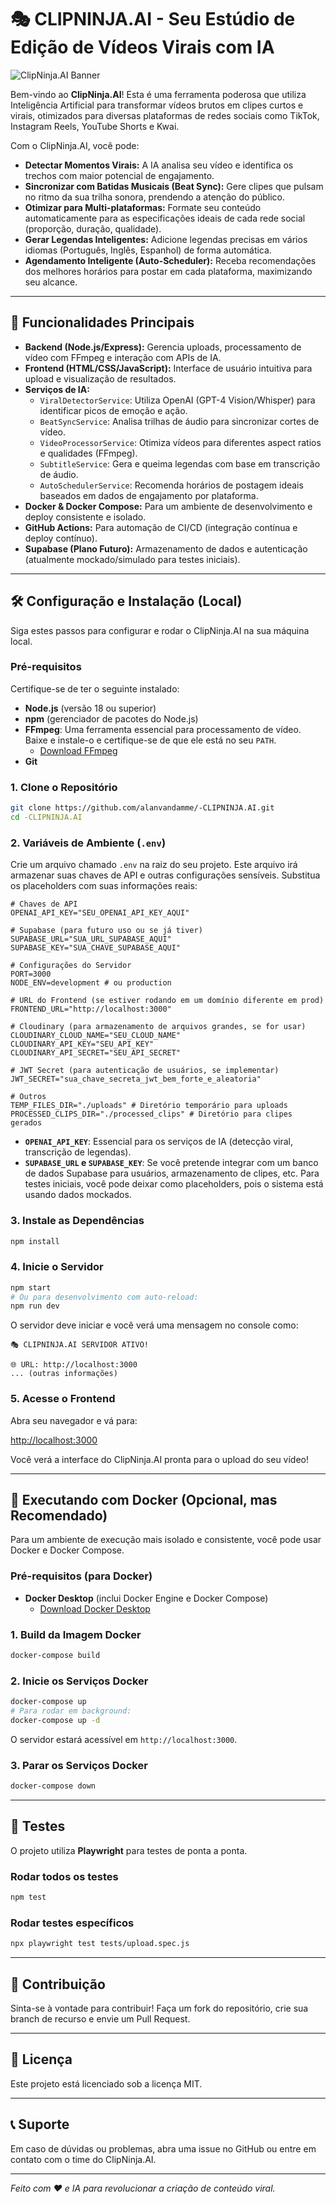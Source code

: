 # 🎭 CLIPNINJA.AI - Seu Estúdio de Edição de Vídeos Virais com IA

![ClipNinja.AI Banner](https://clipninja.ai/banner.png) <!-- Substitua com um banner real do projeto -->

Bem-vindo ao **ClipNinja.AI**! Esta é uma ferramenta poderosa que utiliza Inteligência Artificial para transformar vídeos brutos em clipes curtos e virais, otimizados para diversas plataformas de redes sociais como TikTok, Instagram Reels, YouTube Shorts e Kwai.

Com o ClipNinja.AI, você pode:
- **Detectar Momentos Virais:** A IA analisa seu vídeo e identifica os trechos com maior potencial de engajamento.
- **Sincronizar com Batidas Musicais (Beat Sync):** Gere clipes que pulsam no ritmo da sua trilha sonora, prendendo a atenção do público.
- **Otimizar para Multi-plataformas:** Formate seu conteúdo automaticamente para as especificações ideais de cada rede social (proporção, duração, qualidade).
- **Gerar Legendas Inteligentes:** Adicione legendas precisas em vários idiomas (Português, Inglês, Espanhol) de forma automática.
- **Agendamento Inteligente (Auto-Scheduler):** Receba recomendações dos melhores horários para postar em cada plataforma, maximizando seu alcance.

--- 

## 🚀 Funcionalidades Principais

- **Backend (Node.js/Express):** Gerencia uploads, processamento de vídeo com FFmpeg e interação com APIs de IA.
- **Frontend (HTML/CSS/JavaScript):** Interface de usuário intuitiva para upload e visualização de resultados.
- **Serviços de IA:**
    - `ViralDetectorService`: Utiliza OpenAI (GPT-4 Vision/Whisper) para identificar picos de emoção e ação.
    - `BeatSyncService`: Analisa trilhas de áudio para sincronizar cortes de vídeo.
    - `VideoProcessorService`: Otimiza vídeos para diferentes aspect ratios e qualidades (FFmpeg).
    - `SubtitleService`: Gera e queima legendas com base em transcrição de áudio.
    - `AutoSchedulerService`: Recomenda horários de postagem ideais baseados em dados de engajamento por plataforma.
- **Docker & Docker Compose:** Para um ambiente de desenvolvimento e deploy consistente e isolado.
- **GitHub Actions:** Para automação de CI/CD (integração contínua e deploy contínuo).
- **Supabase (Plano Futuro):** Armazenamento de dados e autenticação (atualmente mockado/simulado para testes iniciais).

--- 

## 🛠️ Configuração e Instalação (Local)

Siga estes passos para configurar e rodar o ClipNinja.AI na sua máquina local.

### Pré-requisitos

Certifique-se de ter o seguinte instalado:
- **Node.js** (versão 18 ou superior)
- **npm** (gerenciador de pacotes do Node.js)
- **FFmpeg**: Uma ferramenta essencial para processamento de vídeo. Baixe e instale-o e certifique-se de que ele está no seu `PATH`.
  - [Download FFmpeg](https://ffmpeg.org/download.html)
- **Git**

### 1. Clone o Repositório

```bash
git clone https://github.com/alanvandamme/-CLIPNINJA.AI.git
cd -CLIPNINJA.AI
```

### 2. Variáveis de Ambiente (`.env`)

Crie um arquivo chamado `.env` na raiz do seu projeto. Este arquivo irá armazenar suas chaves de API e outras configurações sensíveis. Substitua os placeholders com suas informações reais:

```env
# Chaves de API
OPENAI_API_KEY="SEU_OPENAI_API_KEY_AQUI"

# Supabase (para futuro uso ou se já tiver)
SUPABASE_URL="SUA_URL_SUPABASE_AQUI"
SUPABASE_KEY="SUA_CHAVE_SUPABASE_AQUI"

# Configurações do Servidor
PORT=3000
NODE_ENV=development # ou production

# URL do Frontend (se estiver rodando em um domínio diferente em prod)
FRONTEND_URL="http://localhost:3000"

# Cloudinary (para armazenamento de arquivos grandes, se for usar)
CLOUDINARY_CLOUD_NAME="SEU_CLOUD_NAME"
CLOUDINARY_API_KEY="SEU_API_KEY"
CLOUDINARY_API_SECRET="SEU_API_SECRET"

# JWT Secret (para autenticação de usuários, se implementar)
JWT_SECRET="sua_chave_secreta_jwt_bem_forte_e_aleatoria"

# Outros
TEMP_FILES_DIR="./uploads" # Diretório temporário para uploads
PROCESSED_CLIPS_DIR="./processed_clips" # Diretório para clipes gerados
```

-   **`OPENAI_API_KEY`**: Essencial para os serviços de IA (detecção viral, transcrição de legendas).
-   **`SUPABASE_URL` e `SUPABASE_KEY`**: Se você pretende integrar com um banco de dados Supabase para usuários, armazenamento de clipes, etc. Para testes iniciais, você pode deixar como placeholders, pois o sistema está usando dados mockados.

### 3. Instale as Dependências

```bash
npm install
```

### 4. Inicie o Servidor

```bash
npm start
# Ou para desenvolvimento com auto-reload:
npm run dev
```

O servidor deve iniciar e você verá uma mensagem no console como:

```
🎭 CLIPNINJA.AI SERVIDOR ATIVO!

🌐 URL: http://localhost:3000
... (outras informações)
```

### 5. Acesse o Frontend

Abra seu navegador e vá para:

[http://localhost:3000](http://localhost:3000)

Você verá a interface do ClipNinja.AI pronta para o upload do seu vídeo!

--- 

## 🐳 Executando com Docker (Opcional, mas Recomendado)

Para um ambiente de execução mais isolado e consistente, você pode usar Docker e Docker Compose.

### Pré-requisitos (para Docker)

- **Docker Desktop** (inclui Docker Engine e Docker Compose)
  - [Download Docker Desktop](https://www.docker.com/products/docker-desktop)

### 1. Build da Imagem Docker

```bash
docker-compose build
```

### 2. Inicie os Serviços Docker

```bash
docker-compose up
# Para rodar em background:
docker-compose up -d
```

O servidor estará acessível em `http://localhost:3000`.

### 3. Parar os Serviços Docker

```bash
docker-compose down
```

--- 

## 🧪 Testes

O projeto utiliza **Playwright** para testes de ponta a ponta.

### Rodar todos os testes

```bash
npm test
```

### Rodar testes específicos

```bash
npx playwright test tests/upload.spec.js
```

--- 

## 🤝 Contribuição

Sinta-se à vontade para contribuir! Faça um fork do repositório, crie sua branch de recurso e envie um Pull Request.

--- 

## 📄 Licença

Este projeto está licenciado sob a licença MIT.

--- 

## 📞 Suporte

Em caso de dúvidas ou problemas, abra uma issue no GitHub ou entre em contato com o time do ClipNinja.AI.

---

*Feito com ❤️ e IA para revolucionar a criação de conteúdo viral.*